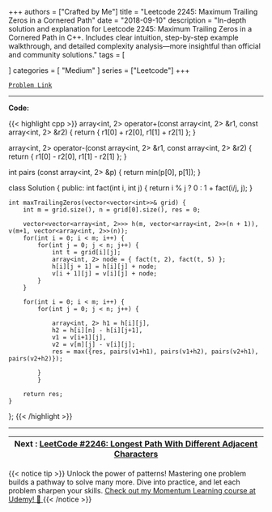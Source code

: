 
+++
authors = ["Crafted by Me"]
title = "Leetcode 2245: Maximum Trailing Zeros in a Cornered Path"
date = "2018-09-10"
description = "In-depth solution and explanation for Leetcode 2245: Maximum Trailing Zeros in a Cornered Path in C++. Includes clear intuition, step-by-step example walkthrough, and detailed complexity analysis—more insightful than official and community solutions."
tags = [
    
]
categories = [
    "Medium"
]
series = ["Leetcode"]
+++



[`Problem Link`](https://leetcode.com/problems/maximum-trailing-zeros-in-a-cornered-path/description/)

---

**Code:**

{{< highlight cpp >}}
array<int, 2> operator+(const array<int, 2> &r1, const array<int, 2> &r2) { return { r1[0] + r2[0], r1[1] + r2[1] }; }

array<int, 2> operator-(const array<int, 2> &r1, const array<int, 2> &r2) { return { r1[0] - r2[0], r1[1] - r2[1] }; }

int pairs (const array<int, 2> &p) { return min(p[0], p[1]); }

class Solution {
public:
    int fact(int i, int j) {
        return i % j ? 0 : 1 + fact(i/j, j);
    }
    
    int maxTrailingZeros(vector<vector<int>>& grid) {
        int m = grid.size(), n = grid[0].size(), res = 0;
        
        vector<vector<array<int, 2>>> h(m, vector<array<int, 2>>(n + 1)), v(m+1, vector<array<int, 2>>(n));
        for(int i = 0; i < m; i++) {
            for(int j = 0; j < n; j++) {
                int t = grid[i][j];
                array<int, 2> node = { fact(t, 2), fact(t, 5) };
                h[i][j + 1] = h[i][j] + node;
                v[i + 1][j] = v[i][j] + node;
            }
        }
        
        for(int i = 0; i < m; i++) {
            for(int j = 0; j < n; j++) {
                
                array<int, 2> h1 = h[i][j], 
                h2 = h[i][n] - h[i][j+1],
                v1 = v[i+1][j],
                v2 = v[m][j] - v[i][j];
                res = max({res, pairs(v1+h1), pairs(v1+h2), pairs(v2+h1), pairs(v2+h2)});
                
            }
            }
        
        return res;
    }
};
{{< /highlight >}}


---


| Next : [LeetCode #2246: Longest Path With Different Adjacent Characters](grid47.xyz/leetcode_2246) |
| --- |
{{< notice tip >}}
Unlock the power of patterns! Mastering one problem builds a pathway to solve many more. Dive into practice, and let each problem sharpen your skills. [Check out my Momentum Learning course at Udemy! 🚀 ](https://www.udemy.com/course/algorithms-and-data-structures-in-cpp/)
{{< /notice >}}

